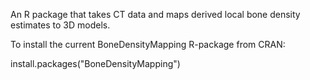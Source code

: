 An R package that takes CT data and maps derived local bone density estimates to 3D models.

To install the current BoneDensityMapping R-package from CRAN:

install.packages("BoneDensityMapping")
